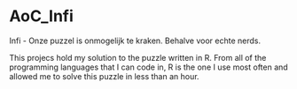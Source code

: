 # AoC_Infi
Infi - Onze puzzel is onmogelijk te kraken. Behalve voor echte nerds.

This projecs hold my solution to the puzzle written in R. From all of the programming languages that I can code in, R is the one I use most often and allowed me to solve this puzzle in less than an hour.
